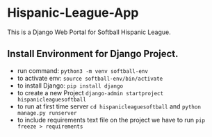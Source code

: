 # Hispanic-League-App
This is a Django Web Portal for Softball Hispanic League.

## Install Environment for Django Project.

- run command: `python3 -m venv softball-env`
- to activate env: `source softball-env/bin/activate`
- to install Django: `pip install django`
- to create a new Project `django-admin startproject hispanicleaguesoftball`
- to run at first time server `cd hispanicleaguesoftball` and `python manage.py runserver`
- to include requirements text file on the project we have to run `pip freeze > requirements`
